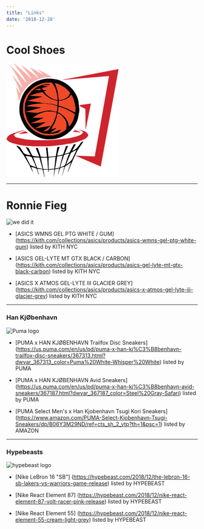 ```yaml
---
title: "Links"
date: '2018-12-28'
---
```

# Cool Shoes
![Balling all day](bballlogo.png)

---

# Ronnie Fieg
<img src="/kithlogo.png" alt="we did it" width="300" height="160"/>

* [ASICS WMNS GEL PTG
WHITE / GUM] (https://kith.com/collections/asics/products/asics-wmns-gel-ptg-white-gum) listed by KITH NYC

* [ASICS GEL-LYTE MT GTX
BLACK / CARBON] (https://kith.com/collections/asics/products/asics-gel-lyte-mt-gtx-black-carbon) listed by KITH NYC

* [ASICS X ATMOS GEL-LYTE III
GLACIER GREY] (https://kith.com/collections/asics/products/asics-x-atmos-gel-lyte-iii-glacier-grey) listed by KITH NYC

---
### Han KjØbenhavn
![Puma logo](/pumalogo.png)

* [PUMA x HAN KJØBENHAVN Trailfox Disc Sneakers] (https://us.puma.com/en/us/pd/puma-x-han-kj%C3%B8benhavn-trailfox-disc-sneakers/367313.html?dwvar_367313_color=Puma%20White-Whisper%20White) listed by PUMA

* [PUMA x HAN KJØBENHAVN Avid Sneakers] (https://us.puma.com/en/us/pd/puma-x-han-kj%C3%B8benhavn-avid-sneakers/367187.html?dwvar_367187_color=Steel%20Gray-Safari) listed by PUMA

* [PUMA Select Men's x Han Kjobenhavn Tsugi Kori Sneakers] (https://www.amazon.com/PUMA-Select-Kjobenhavn-Tsugi-Sneakers/dp/B06Y3M29ND/ref=cts_sh_2_vtp?th=1&psc=1) listed by AMAZON

---

### Hypebeasts
![hypebeast logo](/HypebeastLogo.png)

* [Nike LeBron 16 "SB"] (https://hypebeast.com/2018/12/the-lebron-16-sb-lakers-vs-warriors-game-release) listed by HYPEBEAST

* [Nike React Element 87] (https://hypebeast.com/2018/12/nike-react-element-87-volt-racer-pink-release) listed by HYPEBEAST

* [Nike React Element 55] (https://hypebeast.com/2018/12/nike-react-element-55-cream-light-grey) listed by HYPEBEAST





